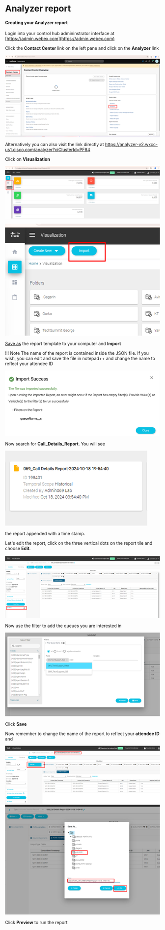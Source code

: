 # Analyzer report

#### Creating your Analyzer report

Login into your control hub admininstrator interface at [https://admin.webex.com](https://admin.webex.com)

Click the **Contact Center** link on the left pane and click on the **Analyzer** link

![reporting](../assets/reporting/1.png)

Alternatively you can also visit the link directly at [https://analyzer-v2.wxcc-us1.cisco.com/analyzer?ciClusterId=PF84 ](https://analyzer-v2.wxcc-us1.cisco.com/analyzer?ciClusterId=PF84)

Click on **Visualization** 

![reporting](../assets/reporting/2.png)

![reporting](../assets/reporting/3.png)

[Save as](../assets/reporting/Call_Details_Report.json) the report template to your computer and **Import** 

!!! Note
    The name of the report is contained inside the JSON file. If you wish, you can edit and save the file in notepad++ and change the name to reflect your attendee ID

![reporting](../assets/reporting/4.png)

Now search for **Call_Details_Report**. You will see

![reporting](../assets/reporting/5.png)

the report appended with a time stamp.

Let's edit the report, click on the three vertical dots on the report tile and choose **Edit**.

![reporting](../assets/reporting/6.png)

Now use the filter to add the queues you are interested in 

![reporting](../assets/reporting/7.png)

Click **Save** 

Now remember to change the name of the report to reflect your **attendee ID** and 

![reporting](../assets/reporting/8.png)
![reporting](../assets/reporting/9.png)


Click **Preview** to run the report